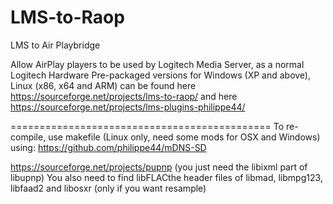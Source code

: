 # LMS-to-Raop
LMS to Air Playbridge

Allow AirPlay players to be used by Logitech Media Server, as a normal Logitech Hardware
Pre-packaged versions for Windows (XP and above), Linux (x86, x64 and ARM) can be found here
https://sourceforge.net/projects/lms-to-raop/ and here https://sourceforge.net/projects/lms-plugins-philippe44/

=============================================
To re-compile, use makefile (Linux only, need some mods for OSX and Windows) using:
https://github.com/philippe44/mDNS-SD

https://sourceforge.net/projects/pupnp (you just need the libixml part of libupnp)
You also need to find libFLACthe header files of libmad, libmpg123, libfaad2 and libosxr (only if you want resample)
